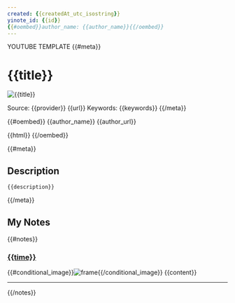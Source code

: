 ```yaml
---
created: {{createdAt_utc_isostring}}
yinote_id: {{id}}
{{#oembed}}author_name: {{author_name}}{{/oembed}}
---
```

YOUTUBE TEMPLATE
{{#meta}}
# {{title}}
![{{title}}]({{image_local}})

Source: {{provider}} {{url}}
Keywords: {{keywords}}
{{/meta}}

{{#oembed}}
{{author_name}} {{author_url}}

{{html}}
{{/oembed}}

{{#meta}}
## Description
```
{{description}}
```
{{/meta}}

## My Notes
{{#notes}}
### [{{time}}]({{timestampurl}})
{{#conditional_image}}![frame]({{image_local}}){{/conditional_image}}
{{content}}

---
{{/notes}}

